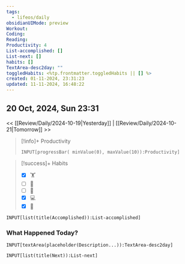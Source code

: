```yaml
---
tags:
  - lifeos/daily
obsidianUIMode: preview
Workout: 
Coding: 
Reading: 
Productivity: 4
List-accomplished: []
List-next: []
habits: []
TextArea-desc2day: ""
toggledHabits: <%tp.frontmatter.toggledHabits || [] %>
created: 01-11-2024, 23:31:23
updated: 11-11-2024, 16:48:22
---
```


## 20 Oct, 2024, Sun 23:31

<< [[Review/Daily/2024-10-19|Yesterday]] | [[Review/Daily/2024-10-21|Tomorrow]] >>


> [!info]+ Productivity
> ```meta-bind
> INPUT[progressBar( minValue(0), maxValue(10)):Productivity]
> ```

> [!success]+ Habits
> - [x] 🏋️
> - [ ] 🥁
> - [ ] 💆
> - [x] 💻
> - [x] 📖


```meta-bind
INPUT[list(title(Accomplished)):List-accomplished]
```


### What Happened Today?
```meta-bind
INPUT[textArea(placeholder(Description...)):TextArea-desc2day]
```


```meta-bind
INPUT[list(title(Next)):List-next]
```


